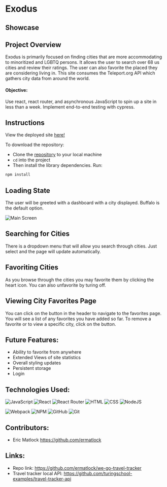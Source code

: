 # Exodus
## Showcase
## Project Overview
Exodus is primarily focused on finding cities that are more accommodating to minoritized and LGBTQ persons. It allows the user to search over 68 us cities and review their ratings. The user can also favorite the placed they are considering living in. This site consumes the Teleport.org API which gathers city data from around the world.

#### Objective:
Use react, react router, and asynchronous JavaScript to spin up a site in less than a week. Implement end-to-end testing with cypress.

## Instructions
View the deployed site [here!](https://exodus-showcase.herokuapp.com/)

To download the repository:
- Clone the [repository](https://github.com/ermatlock/exodus) to your local machine
- `cd` into the project
- Then install the library dependencies. Run:

```bash
npm install
```

## Loading State
The user will be greeted with a dashboard with a city displayed. Buffalo is the default option.

![Main Screen]()

## Searching for Cities
There is a dropdown menu that will allow you search through cities. Just select and the page will update automatically.

## Favoriting Cities
As you browse through the cities you may favorite them by clicking the heart icon. You can also unfavorite by turing off.

## Viewing City Favorites Page
You can click on the button in the header to navigate to the favorites page. You will see a list of any favorites you have added so far. To remove a favorite or to view a specific city, click on the button.


## Future Features:
* Ability to favorite from anywhere
* Extended Views of site statistics
* Overall styling updates
* Persistent storage
* Login


## Technologies Used:
![JavaScript](https://img.shields.io/badge/JavaScript-F7DF1E?style=for-the-badge&logo=javascript&logoColor=black)
![React](https://img.shields.io/badge/react-%2320232a.svg?style=for-the-badge&logo=react&logoColor=%2361DAFB)
![React Router](https://img.shields.io/badge/React_Router-CA4245?style=for-the-badge&logo=react-router&logoColor=white)
![HTML](https://img.shields.io/badge/HTML5-E34F26?style=for-the-badge&logo=html5&logoColor=white)
![CSS](https://img.shields.io/badge/CSS3-1572B6?style=for-the-badge&logo=css3&logoColor=white)
![NodeJS](https://img.shields.io/badge/node.js-6DA55F?style=for-the-badge&logo=node.js&logoColor=white)

![Webpack](https://img.shields.io/badge/Webpack-8DD6F9?style=for-the-badge&logo=Webpack&logoColor=white)
![NPM](https://img.shields.io/badge/NPM-%23000000.svg?style=for-the-badge&logo=npm&logoColor=white)
![GitHub](https://img.shields.io/badge/github-%23121011.svg?style=for-the-badge&logo=github&logoColor=white)
![Git](https://img.shields.io/badge/git-%23F05033.svg?style=for-the-badge&logo=git&logoColor=white)

## Contributors:
* Eric Matlock https://github.com/ermatlock

## Links:
* Repo link: https://github.com/ermatlock/we-go-travel-tracker
* Travel tracker local API: https://github.com/turingschool-examples/travel-tracker-api
